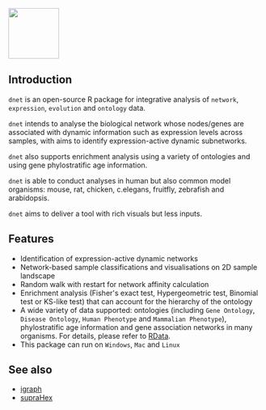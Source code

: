 <a href="index.html"><IMG src="dnet_logo1.png" height="100px" id="logo"></a>

## Introduction

`dnet` is an open-source R package for integrative analysis of `network`, `expression`, `evolution` and `ontology` data. 

`dnet` intends to analyse the biological network whose nodes/genes are associated with dynamic information such as expression levels across samples, with aims to identify expression-active dynamic subnetworks.

`dnet` also supports enrichment analysis using a variety of ontologies and using gene phylostratific age information. 

`dnet` is able to conduct analyses in human but also common model organisms: mouse, rat, chicken, c.elegans, fruitfly, zebrafish and arabidopsis.

`dnet` aims to deliver a tool with rich visuals but less inputs.

## Features

* Identification of expression-active dynamic networks
* Network-based sample classifications and visualisations on 2D sample landscape
* Random walk with restart for network affinity calculation
* Enrichment analysis (Fisher's exact test, Hypergeometric test, Binomial test or KS-like test) that can account for the hierarchy of the ontology
* A wide variety of data supported: ontologies (including `Gene Ontology`, `Disease Ontology`, `Human Phenotype` and `Mammalian Phenotype`), phylostratific age information and gene association networks in many organisms. For details, please refer to [RData](http://dnet.r-forge.r-project.org/rdata.html).
* This package can run on `Windows`, `Mac` and `Linux`

## See also

* [igraph](http://igraph.sourceforge.net)
* [supraHex](http://supfam.org/supraHex)

